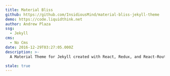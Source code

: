```yaml
---
title: Material Bliss
github: https://github.com/InsidiousMind/material-bliss-jekyll-theme
demo: https://code.liquidthink.net
author: Andrew Plaza
ssg:
  - Jekyll
cms:
  - No Cms
date: 2016-12-29T03:27:05.000Z
description: >-
  A Material Theme for Jekyll created with React, Redux, and React-Router transpiled with Webpack

stale: true
---
```

